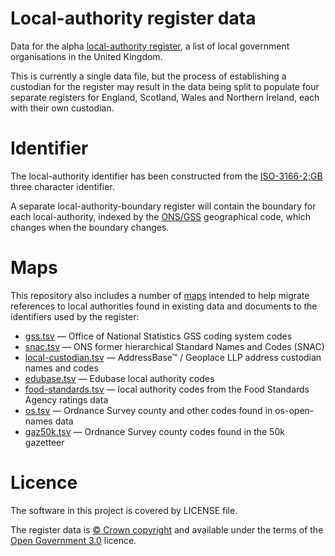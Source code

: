 # Local-authority register data

Data for the alpha [local-authority register](http://local-authority.alpha.openregister.org),
a list of local government organisations in the United Kingdom.

This is currently a single data file, but the process of establishing a custodian for the register may result in the data being split
to populate four separate registers for England, Scotland, Wales and Northern Ireland, each with their own custodian.

# Identifier

The local-authority identifier has been constructed from the [ISO-3166-2;GB](https://en.wikipedia.org/wiki/ISO_3166-2:GB) three character identifier.

A separate local-authority-boundary register will contain the boundary for each local-authority,
indexed by the [ONS/GSS](https://en.wikipedia.org/wiki/ONS_coding_system) geographical code, which changes when the boundary changes.

# Maps

This repository also includes a number of [maps](maps) intended to help migrate references to local authorities found in existing data and documents to the identifiers used by the register:

- [gss.tsv](maps/gss.tsv) — Office of National Statistics GSS coding system codes
- [snac.tsv](maps/snac.tsv) — ONS former hierarchical Standard Names and Codes (SNAC)
- [local-custodian.tsv](maps/local-custodian.tsv) — AddressBase™ / Geoplace LLP address custodian names and codes
- [edubase.tsv](maps/edubase.tsv) — Edubase local authority codes
- [food-standards.tsv](maps/food-standards.tsv) — local authority codes from the Food Standards Agency ratings data
- [os.tsv](maps/os.tsv) — Ordnance Survey county and other codes found in os-open-names data
- [gaz50k.tsv](maps/gaz50k.tsv) — Ordnance Survey county codes found in the 50k gazetteer

# Licence

The software in this project is covered by LICENSE file.

The register data is [© Crown copyright](http://www.nationalarchives.gov.uk/information-management/re-using-public-sector-information/copyright-and-re-use/crown-copyright/)
and available under the terms of the [Open Government 3.0](https://www.nationalarchives.gov.uk/doc/open-government-licence/version/3/) licence.
